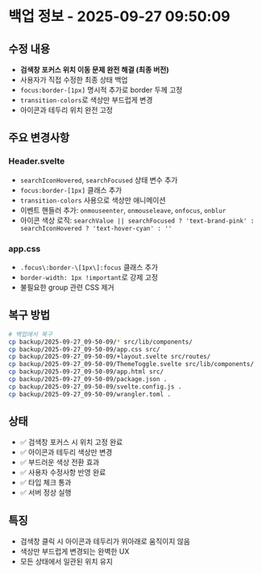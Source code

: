 # 백업 정보 - 2025-09-27 09:50:09

## 수정 내용
- **검색창 포커스 위치 이동 문제 완전 해결 (최종 버전)**
- 사용자가 직접 수정한 최종 상태 백업
- `focus:border-[1px]` 명시적 추가로 border 두께 고정
- `transition-colors`로 색상만 부드럽게 변경
- 아이콘과 테두리 위치 완전 고정

## 주요 변경사항

### Header.svelte
- `searchIconHovered`, `searchFocused` 상태 변수 추가
- `focus:border-[1px]` 클래스 추가
- `transition-colors` 사용으로 색상만 애니메이션
- 이벤트 핸들러 추가: `onmouseenter`, `onmouseleave`, `onfocus`, `onblur`
- 아이콘 색상 로직: `searchValue || searchFocused ? 'text-brand-pink' : searchIconHovered ? 'text-hover-cyan' : ''`

### app.css
- `.focus\:border-\[1px\]:focus` 클래스 추가
- `border-width: 1px !important`로 강제 고정
- 불필요한 group 관련 CSS 제거

## 복구 방법
```bash
# 백업에서 복구
cp backup/2025-09-27_09-50-09/* src/lib/components/
cp backup/2025-09-27_09-50-09/app.css src/
cp backup/2025-09-27_09-50-09/+layout.svelte src/routes/
cp backup/2025-09-27_09-50-09/ThemeToggle.svelte src/lib/components/
cp backup/2025-09-27_09-50-09/app.html src/
cp backup/2025-09-27_09-50-09/package.json .
cp backup/2025-09-27_09-50-09/svelte.config.js .
cp backup/2025-09-27_09-50-09/wrangler.toml .
```

## 상태
- ✅ 검색창 포커스 시 위치 고정 완료
- ✅ 아이콘과 테두리 색상만 변경
- ✅ 부드러운 색상 전환 효과
- ✅ 사용자 수정사항 반영 완료
- ✅ 타입 체크 통과
- ✅ 서버 정상 실행

## 특징
- 검색창 클릭 시 아이콘과 테두리가 위아래로 움직이지 않음
- 색상만 부드럽게 변경되는 완벽한 UX
- 모든 상태에서 일관된 위치 유지










